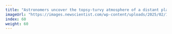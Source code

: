 ```yaml
---
title: "Astronomers uncover the topsy-turvy atmosphere of a distant planet"
imageUrl: "https://images.newscientist.com/wp-content/uploads/2025/02/18152351/SEI_240413141.jpg?width=788"
index: 60
weight: 60
---
```

